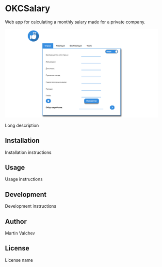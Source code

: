 # OKCSalary

Web app for calculating a monthly salary made for a private company.

![](image/screenshot/okcsalary-github-io-2018-12-02-23_41_47.png)

Long description

## Installation
Installation instructions

## Usage
Usage instructions

## Development
Development instructions

## Author
Martin Valchev

## License
License name
